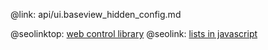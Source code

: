 @link: api/ui.baseview_hidden_config.md

@seolinktop: [web control library](https://webix.com)
@seolink: [lists in javascript](https://webix.com/widget/list/)